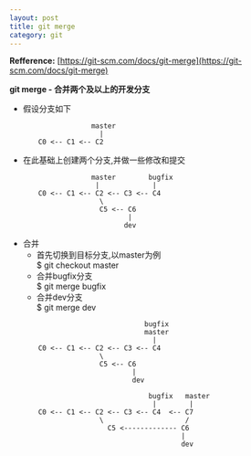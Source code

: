 ```yaml
---
layout: post
title: git merge
category: git
---
```


**Refference:**
    [https://git-scm.com/docs/git-merge](https://git-scm.com/docs/git-merge)
    
**git merge - 合并两个及以上的开发分支**

* 假设分支如下
```
                    master
                      |
       C0 <-- C1 <-- C2
```

* 在此基础上创建两个分支,并做一些修改和提交
```
                    master        bugfix
                     |             |
       C0 <-- C1 <-- C2 <-- C3 <-- C4
                      \
                      C5 <-- C6
                             |
                            dev
```

* 合并
  - 首先切换到目标分支,以master为例        
    $ git checkout master         
  - 合并bugfix分支       
    $ git merge bugfix      
  - 合并dev分支          
    $ git merge dev        
    
```
                                 bugfix
                                 master
                                   |
       C0 <-- C1 <-- C2 <-- C3 <-- C4
                      \
                      C5 <-- C6
                              |
                              dev
                              
                                  bugfix   master
                                   |        | 
       C0 <-- C1 <-- C2 <-- C3 <-- C4  <-- C7
                      \                    /
                        C5 <------------- C6
                                          | 
                                          dev
```
